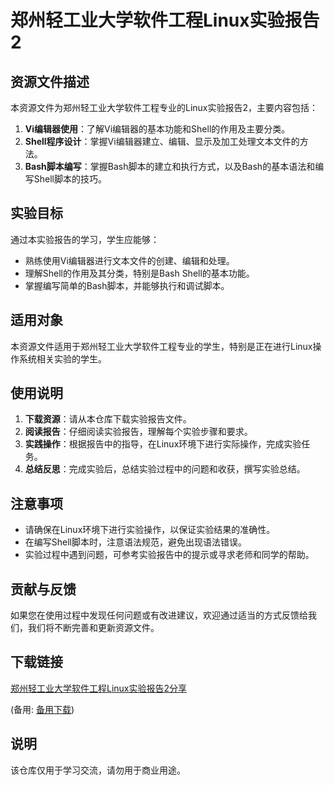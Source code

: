 # 郑州轻工业大学软件工程Linux实验报告2

## 资源文件描述

本资源文件为郑州轻工业大学软件工程专业的Linux实验报告2，主要内容包括：

1. **Vi编辑器使用**：了解Vi编辑器的基本功能和Shell的作用及主要分类。
2. **Shell程序设计**：掌握Vi编辑器建立、编辑、显示及加工处理文本文件的方法。
3. **Bash脚本编写**：掌握Bash脚本的建立和执行方式，以及Bash的基本语法和编写Shell脚本的技巧。

## 实验目标

通过本实验报告的学习，学生应能够：

- 熟练使用Vi编辑器进行文本文件的创建、编辑和处理。
- 理解Shell的作用及其分类，特别是Bash Shell的基本功能。
- 掌握编写简单的Bash脚本，并能够执行和调试脚本。

## 适用对象

本资源文件适用于郑州轻工业大学软件工程专业的学生，特别是正在进行Linux操作系统相关实验的学生。

## 使用说明

1. **下载资源**：请从本仓库下载实验报告文件。
2. **阅读报告**：仔细阅读实验报告，理解每个实验步骤和要求。
3. **实践操作**：根据报告中的指导，在Linux环境下进行实际操作，完成实验任务。
4. **总结反思**：完成实验后，总结实验过程中的问题和收获，撰写实验总结。

## 注意事项

- 请确保在Linux环境下进行实验操作，以保证实验结果的准确性。
- 在编写Shell脚本时，注意语法规范，避免出现语法错误。
- 实验过程中遇到问题，可参考实验报告中的提示或寻求老师和同学的帮助。

## 贡献与反馈

如果您在使用过程中发现任何问题或有改进建议，欢迎通过适当的方式反馈给我们，我们将不断完善和更新资源文件。

## 下载链接
[郑州轻工业大学软件工程Linux实验报告2分享]() 

(备用: [备用下载](https://pan.baidu.com/s/1X3HNCoiMQfZIHZuDazZmoA?pwd=1234))

## 说明

该仓库仅用于学习交流，请勿用于商业用途。
